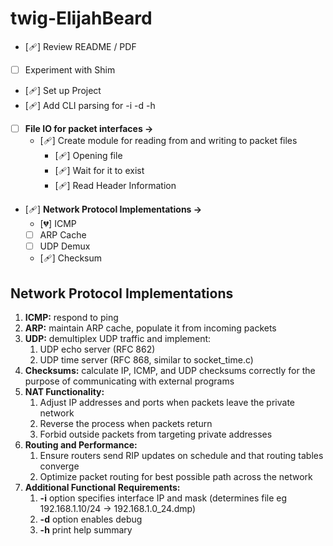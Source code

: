 # twig-ElijahBeard
- [🩹]  Review README / PDF
- [ ]  Experiment with Shim
- [🩹]  Set up Project
- [🩹]  Add CLI parsing for -i -d -h
- [ ]  **File IO for packet interfaces →**
    - [🩹]  Create module for reading from and writing to packet files
        - [🩹]  Opening file
        - [🩹]  Wait for it to exist
        - [🩹]  Read Header Information
- [🩹]  **Network Protocol Implementations →**
    - [💔]  ICMP
    - [ ]  ARP Cache
    - [ ]  UDP Demux
    - [🩹]  Checksum

## Network Protocol Implementations

1. **ICMP:** respond to ping
2. **ARP:** maintain ARP cache, populate it from incoming packets
3. **UDP:** demultiplex UDP traffic and implement:
    1. UDP echo server (RFC 862)
    2. UDP time server (RFC 868, similar to socket_time.c)
4. **Checksums:** calculate IP, ICMP, and UDP checksums correctly for the purpose of communicating with external programs
5. **NAT Functionality:**
    1. Adjust IP addresses and ports when packets leave the private network
    2. Reverse the process when packets return
    3. Forbid outside packets from targeting private addresses
6. **Routing and Performance:**
    1. Ensure routers send RIP updates on schedule and that routing tables converge
    2. Optimize packet routing for best possible path across the network
7. **Additional Functional Requirements:**
    1. **-i** option specifies interface IP and mask (determines file eg 192.168.1.10/24 → 192.168.1.0_24.dmp)
    2. **-d** option enables debug
    3. **-h** print help summary